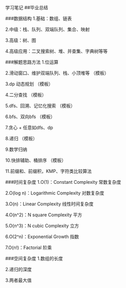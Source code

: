学习笔记
##毕业总结

###数据结构
1.基础：数组、链表

2.中级：栈、队列、双端队列、集合、映射

3.高级：树、图

4.高级应用：二叉搜索树、堆、并查集、字典树等等


###解题思路方法
1.位运算

2.滑动窗口、维护双端队列、栈、小顶堆等 （模板）

3.dp 动态规划 （模板）

4.二分查找 （模板）

5.dfs、回溯、记忆化搜索 （模板）

6.bfs、双向bfs （模板）

7.贪心 + 任意如dfs、dp

8.递归 （模板）

9.数学归纳

10.快排辅助、桶排序 （模板）

11.前缀和、前缀积，KMP、字符类比较算法



###时间复杂度
1.O(1)：Constant Complexity 常数复杂度

2.O(log n)：Logarithmic Complexity 对数复杂度

3.O(n)：Linear Complexity 线性时间复杂度

4.O(n^2)：N square Complexity 平方

5.O(n^3)：N cubic Complexity 立方

6.O(2^n)：Exponential Growth 指数

7.O(n!)：Factorial 阶乘

###空间复杂度
1.数组的长度

2.递归的深度

3.两者最大值